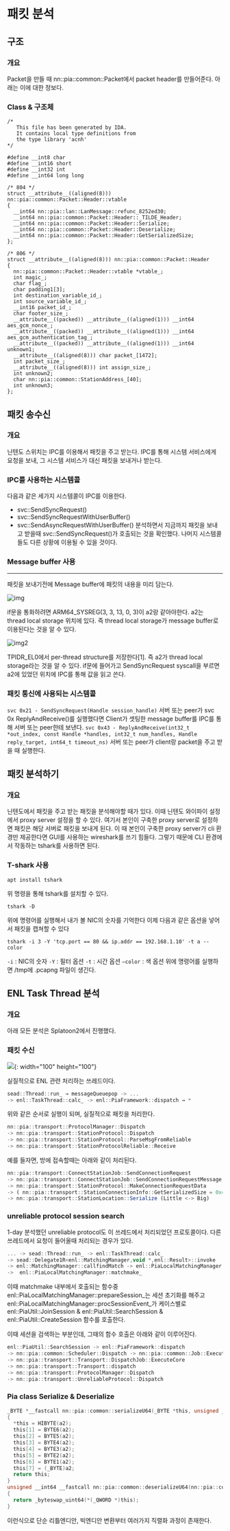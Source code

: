 # 패킷 분석
## 구조
### 개요
Packet을 만들 때 nn::pia::common::Packet에서 packet header를 만들어준다. 
아래는 이에 대한 정보다.
### Class & 구조체
```
/*
   This file has been generated by IDA.
   It contains local type definitions from
   the type library 'acnh'
*/

#define __int8 char
#define __int16 short
#define __int32 int
#define __int64 long long

/* 804 */
struct __attribute__((aligned(8))) nn::pia::common::Packet::Header::vtable
{
  __int64 nn::pia::lan::LanMessage::refunc_8252ed30;
  __int64 nn::pia::common::Packet::Header::_TILDE_Header;
  __int64 nn::pia::common::Packet::Header::Serialize;
  __int64 nn::pia::common::Packet::Header::Deserialize;
  __int64 nn::pia::common::Packet::Header::GetSerializedSize;
};

/* 806 */
struct __attribute__((aligned(8))) nn::pia::common::Packet::Header
{
  nn::pia::common::Packet::Header::vtable *vtable_;
  int magic_;
  char flag_;
  char padding1[3];
  int destination_variable_id_;
  int source_variable_id_;
  __int16 packet_id_;
  char footer_size_;
  __attribute__((packed)) __attribute__((aligned(1))) __int64 aes_gcm_nonce_;
  __attribute__((packed)) __attribute__((aligned(1))) __int64 aes_gcm_authentication_tag_;
  __attribute__((packed)) __attribute__((aligned(1))) __int64 unknown1;
  __attribute__((aligned(8))) char packet_[1472];
  int packet_size_;
  __attribute__((aligned(8))) int assign_size_;
  int unknown2;
  char nn::pia::common::StationAddress_[40];
  int unknown3;
};
```
## 패킷 송수신
### 개요 
닌텐도 스위치는 IPC를 이용해서 패킷을 주고 받는다.
IPC를 통해 시스템 서비스에게 요청을 보내, 그 시스템 서비스가 대신 패킷을 보내거나 받는다.
### IPC를 사용하는 시스템콜
다음과 같은 세가지 시스템콜이 IPC를 이용한다.
- svc::SendSyncRequest()
- svc::SendSyncRequestWithUserBuffer()
- svc::SendAsyncRequestWithUserBuffer()
분석하면서 지금까지 패킷을 보내고 받을때 svc::SendSyncRequest()가 호출되는 것을 확인했다.
나머지 시스템콜들도 다른 상황에 이용될 수 있을 것이다.
### Message buffer 사용
--- 
패킷을 보내기전에 Message buffer에 패킷의 내용을 미리 담는다.

![img](./img/1.png)

if문을 통화하려면 ARM64_SYSREG(3, 3, 13, 0, 3)이 a2랑 같아야한다.
a2는 thread local storage 위치에 있다. 
즉 thread local storage가 message buffer로 이용된다는 것을 알 수 있다.

![img2](./img/2.png)

TPIDR_EL0에서 per-thread structure를 저장한다[1]. 즉 a2가 thread local storage라는 것을 알 수 있다.
if문에 들어가고 SendSyncRequest syscall을 부르면 a2에 있었던 위치에 IPC를 통해 값을 읽고 쓴다.
### 패킷 통신에 사용되는 시스템콜
`svc 0x21 - SendSyncRequest(Handle session_handle)`
서버 또는 peer가 svc 0x ReplyAndReceive()를 실행했다면 Client가 셋팅한 message buffer를 IPC를 통해 서버 또는 peer한테 보낸다.
`svc 0x43 - ReplyAndReceive(int32_t *out_index, const Handle *handles, int32_t num_handles, Handle reply_target, int64_t timeout_ns)`
서버 또는 peer가 client랑 packet을 주고 받을 때 실행한다.
## 패킷 분석하기
### 개요
닌텐도에서 패킷을 주고 받는 패킷을 분석해야할 때가 있다.
이때 닌텐도 와이파이 설정에서 proxy server 설정을 할 수 있다. 
여기서 본인이 구축한 proxy server로 설정하면 패킷은 해당 서버로 패킷을 보내게 된다.
이 때 본인이 구축한 proxy server가 cli 환경만 제공한다면 GUI를 사용하는 wireshark를 쓰기 힘들다. 
그렇기 때문에 CLI 환경에서 작동하는 tshark를 사용하면 된다.
### T-shark 사용
```
apt install tshark
```
위 명령을 통해 tshark를 설치할 수 있다.
```
tshark -D
```
위에 명령어를 실행해서 내가 볼 NIC의 숫자를 기억한다
이제 다음과 같은 옵션을 넣어서 패킷을 캡쳐할 수 있다
```
tshark -i 3 -Y 'tcp.port == 80 && ip.addr == 192.168.1.10' -t a --color
```
`-i` : NIC의 숫자
`-Y` : 필터 옵션
`-t` : 시간 옵션
`—color` : 색 옵션
위에 명령어를 실행하면 /tmp에 .pcapng 파일이 생긴다.
## ENL Task Thread 분석
### 개요
아래 모든 분석은 Splatoon2에서 진행했다.
### 패킷 수신
![](./img/3.png){: width="100" height="100"}

실질적으로 ENL 관련 처리하는 쓰레드이다.

```jsx
sead::Thread::run_ → messageQueuepop -> ...
-> enl::TaskThread::calc_ -> enl::PiaFramework::dispatch → *
```

위와 같은 순서로 실행이 되며, 실질적으로 패킷을 처리한다.

```jsx
nn::pia::transport::ProtocolManager::Dispatch 
-> nn::pia::transport::StationProtocol::Dispatch
-> nn::pia::transport::StationProtocol::ParseMsgFromReliable 
-> nn::pia::transport::StationProtocolReliable::Receive
```

예를 들자면, 방에 접속할때는 아래와 같이 처리된다.

```jsx
nn::pia::transport::ConnectStationJob::SendConnectionRequest
-> nn::pia::transport::ConnectStationJob::SendConnectionRequestMessage 
-> nn::pia::transport::StationProtocol::MakeConnectionRequestData 
-> ( nn::pia::transport::StationConnectionInfo::GetSerializedSize = 0x46 sz ) & ( nn::pia::transport::StationConnectionInfo::Serialize) 
-> nn::pia::transport::StationLocation::Serialize (Little <-> Big)
```

### unreliable protocol session search


1-day 분석했던 unreliable protocol도 이 쓰레드에서 처리되었던 프로토콜이다.
다른 쓰레드에서 요청이 들어올때 처리되는 경우가 있다.

```jsx
... -> sead::Thread::run_ -> enl::TaskThread::calc_ 
-> sead::Delegate1R<enl::MatchingManager,void *,enl::Result>::invoke 
-> enl::MatchingManager::callfindMatch -> enl::PiaLocalMatchingManager::findMatch 
->  enl::PiaLocalMatchingManager::matchmake_
```

이때 matchmake 내부에서 호출되는 함수중 enl::PiaLocalMatchingManager::prepareSession_는 세션 초기화를 해주고 enl::PiaLocalMatchingManager::procSessionEvent_가 케이스별로  enl::PiaUtil::JoinSession & enl::PiaUtil::SearchSession & enl::PiaUtil::CreateSession 함수를 호출한다.

이때 세션을 검색하는 부분인데, 그때의 함수 호출은 아래와 같이 이루어진다.

```jsx
enl::PiaUtil::SearchSession -> enl::PiaFramework::dispatch 
-> nn::pia::common::Scheduler::Dispatch -> nn::pia::common::Job::Execute 
-> nn::pia::transport::Transport::DispatchJob::ExecuteCore 
-> nn::pia::transport::Transport::dispatch 
-> nn::pia::transport::ProtocolManager::Dispatch 
-> nn::pia::transport::UnreliableProtocol::Dispatch
```

### Pia class Serialize & Deserialize

```c
_BYTE *__fastcall nn::pia::common::serializeU64(_BYTE *this, unsigned __int8 *a2)
{
  *this = HIBYTE(a2);
  this[1] = BYTE6(a2);
  this[2] = BYTE5(a2);
  this[3] = BYTE4(a2);
  this[4] = BYTE3(a2);
  this[5] = BYTE2(a2);
  this[6] = BYTE1(a2);
  this[7] = (_BYTE)a2;
  return this;
}
unsigned __int64 __fastcall nn::pia::common::deserializeU64(nn::pia::common *this, const unsigned __int8 *a2)
{
  return _byteswap_uint64(*(_QWORD *)this);
}

```

이런식으로 단순 리틀엔디안, 빅엔디안 변환부터 여러가지 직렬화 과정이 존재한다.

